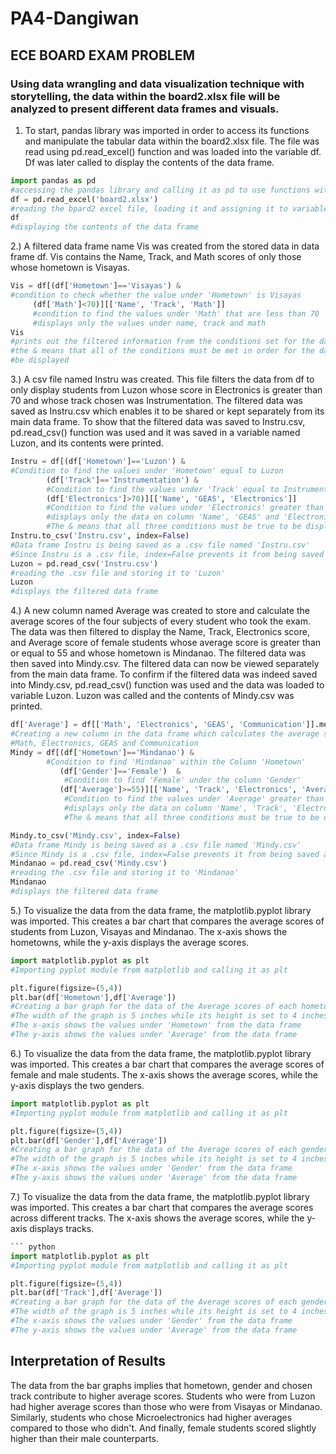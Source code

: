 # PA4-Dangiwan

## ECE BOARD EXAM PROBLEM

### Using data wrangling and data visualization technique with storytelling, the data within the board2.xlsx file will be analyzed to present different data frames and visuals. 

1. To start, pandas library was imported in order to access its functions and manipulate the tabular data within the board2.xlsx file. The file was read using pd.read_excel() function and was loaded into the variable df. Df was later called to display the contents of the data frame.
``` python
import pandas as pd
#accessing the pandas library and calling it as pd to use functions within it
df = pd.read_excel('board2.xlsx')
#reading the bpard2 excel file, loading it and assigning it to variable df
df
#displaying the contents of the data frame
```

2.) A filtered data frame name Vis was created from the stored data in data frame df. Vis  contains the Name, Track, and Math scores of only those whose hometown is Visayas. 
``` python
Vis = df[(df['Hometown']=='Visayas') &
#condition to check whether the value under 'Hometown' is Visayas
     (df['Math']<70)][['Name', 'Track', 'Math']]
     #condition to find the values under 'Math' that are less than 70
     #displays only the values under name, track and math
Vis
#prints out the filtered information from the conditions set for the dataframe
#the & means that all of the conditions must be met in order for the data to
#be displayed
```

3.) A csv file named Instru was created. This file filters the data from df to only display students from Luzon whose score in Electronics is greater than 70 and whose track chosen was Instrumentation. The filtered data was saved as Instru.csv which enables it to be shared or kept separately from its main data frame. To show that the filtered data was saved to Instru.csv, pd.read_csv() function was used and it was saved in a variable named Luzon, and its contents were printed. 
``` python
Instru = df[(df['Hometown']=='Luzon') &
#Condition to find the values under 'Hometown' equal to Luzon
        (df['Track']=='Instrumentation') &
        #Condition to find the values under 'Track' equal to Instrumentation
        (df['Electronics']>70)][['Name', 'GEAS', 'Electronics']]
        #Condition to find the values under 'Electronics' greater than 70
        #displays only the data on column 'Name', 'GEAS' and 'Electronics that met all the conditions
        #The & means that all three conditions must be true to be displayed
Instru.to_csv('Instru.csv', index=False)
#Data frame Instru is being saved as a .csv file named 'Instru.csv'
#Since Instru is a .csv file, index=False prevents it from being saved as a row
Luzon = pd.read_csv('Instru.csv')
#reading the .csv file and storing it to 'Luzon' 
Luzon
#displays the filtered data frame
```
4.) A new column named Average was created to store and calculate the average scores of the four subjects of every student who took the exam. The data was then filtered to display the Name, Track, Electronics score, and Average score of female students whose average score is greater than or equal to 55 and whose hometown is Mindanao. The filtered data was then saved into Mindy.csv. The filtered data can now be viewed separately from the main data frame. To confirm if the filtered data was indeed saved into Mindy.csv, pd.read_csv() function was used and the data was loaded to variable Luzon. Luzon was called and the contents of Mindy.csv was printed. 
``` python
df['Average'] = df[['Math', 'Electronics', 'GEAS', 'Communication']].mean(axis=1)
#Creating a new column in the data frame which calculates the average score of
#Math, Electronics, GEAS and Communication
Mindy = df[(df['Hometown']=='Mindanao') &
        #Condition to find 'Mindanao' within the Column 'Hometown'
           (df['Gender']=='Female')  &
            #Condition to find 'Female' under the column 'Gender'
           (df['Average']>=55)][['Name', 'Track', 'Electronics', 'Average']]
            #Condition to find the values under 'Average' greater than 55
            #displays only the data on column 'Name', 'Track', 'Electronics' and 'Average' that met all 3 conditions
            #The & means that all three conditions must be true to be displayed

Mindy.to_csv('Mindy.csv', index=False)
#Data frame Mindy is being saved as a .csv file named 'Mindy.csv'
#Since Mindy is a .csv file, index=False prevents it from being saved as a row
Mindanao = pd.read_csv('Mindy.csv')
#reading the .csv file and storing it to 'Mindanao'
Mindanao
#displays the filtered data frame
```
5.) To visualize the data from the data frame, the matplotlib.pyplot library was imported. This creates a bar chart that compares the average scores of students from Luzon, Visayas and Mindanao. The x-axis shows the hometowns, while the y-axis displays the average scores. 
``` python
import matplotlib.pyplot as plt
#Importing pyplot module from matplotlib and calling it as plt

plt.figure(figsize=(5,4))
plt.bar(df['Hometown'],df['Average'])
#Creating a bar graph for the data of the Average scores of each hometown
#The width of the graph is 5 inches while its height is set to 4 inches
#The x-axis shows the values under 'Hometown' from the data frame
#The y-axis shows the values under 'Average' from the data frame
```
6.) To visualize the data from the data frame, the matplotlib.pyplot library was imported. This creates a bar chart that compares the average scores of female and male students. The x-axis shows the average scores, while the y-axis displays the two genders. 
``` python
import matplotlib.pyplot as plt
#Importing pyplot module from matplotlib and calling it as plt

plt.figure(figsize=(5,4))
plt.bar(df['Gender'],df['Average'])
#Creating a bar graph for the data of the Average scores of each gender
#The width of the graph is 5 inches while its height is set to 4 inches
#The x-axis shows the values under 'Gender' from the data frame
#The y-axis shows the values under 'Average' from the data frame
```
7.) To visualize the data from the data frame, the matplotlib.pyplot library was imported. This creates a bar chart that compares the average scores across different tracks. The x-axis shows the average scores, while the y-axis displays tracks. 
``` python
``` python
import matplotlib.pyplot as plt
#Importing pyplot module from matplotlib and calling it as plt

plt.figure(figsize=(5,4))
plt.bar(df['Track'],df['Average'])
#Creating a bar graph for the data of the Average scores of each gender
#The width of the graph is 5 inches while its height is set to 4 inches
#The x-axis shows the values under 'Gender' from the data frame
#The y-axis shows the values under 'Average' from the data frame
```
## Interpretation of Results
The data from the bar graphs implies that hometown, gender and chosen track contribute to higher average scores. Students who were from Luzon had higher average scores than those who were from Visayas or Mindanao. Similarly, students who chose Microelectronics had higher averages compared to those who didn't. And finally, female students scored slightly higher than their male counterparts.
